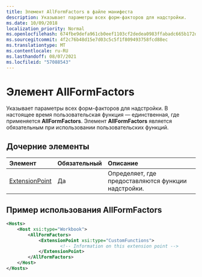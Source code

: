 ```yaml
---
title: Элемент AllFormFactors в файле манифеста
description: Указывает параметры всех форм-факторов для надстройки.
ms.date: 10/09/2018
localization_priority: Normal
ms.openlocfilehash: 674fbe9defa961cb0eef1103cf2dedea0983ffabadc665b172d1f3b15292e987
ms.sourcegitcommit: 4f2c76b48d15e7d03c5c5f1f809493758fcd88ec
ms.translationtype: MT
ms.contentlocale: ru-RU
ms.lasthandoff: 08/07/2021
ms.locfileid: "57088543"
---
```

# <a name="allformfactors-element"></a>Элемент AllFormFactors

Указывает параметры всех форм-факторов для надстройки. В настоящее время пользовательская функция — единственная, где применяется **AllFormFactors**. Элемент **AllFormFactors** является обязательным при использовании пользовательских функций.

## <a name="child-elements"></a>Дочерние элементы

|  Элемент |  Обязательный  |  Описание  |
|:-----|:-----|:-----|
|  [ExtensionPoint](extensionpoint.md) |  Да |  Определяет, где предоставляются функции надстройки. |

## <a name="allformfactors-example"></a>Пример использования AllFormFactors

```xml
<Hosts>
    <Host xsi:type="Workbook">
        <AllFormFactors>
            <ExtensionPoint xsi:type="CustomFunctions">
                    <!-- Information on this extension point -->
            </ExtensionPoint>
        </AllFormFactors>
    </Host>
</Hosts>
```
